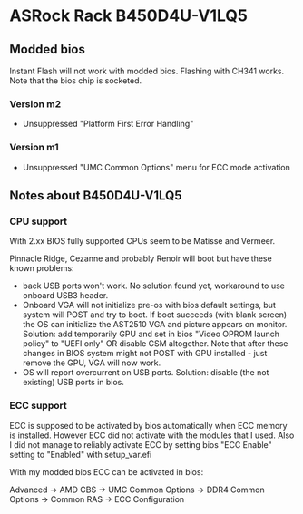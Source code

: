 # ASRock Rack B450D4U-V1LQ5
## Modded bios
Instant Flash will not work with modded bios. Flashing with CH341 works. Note that the bios chip is socketed.
### Version m2
- Unsuppressed "Platform First Error Handling"
### Version m1
- Unsuppressed "UMC Common Options" menu for ECC mode activation

## Notes about B450D4U-V1LQ5
### CPU support
With 2.xx BIOS fully supported CPUs seem to be Matisse and Vermeer.

Pinnacle Ridge, Cezanne and probably Renoir will boot but have these known problems:
- back USB ports won't work. No solution found yet, workaround to use onboard USB3 header.
- Onboard VGA will not initialize pre-os with bios default settings, but system will POST and try to boot. If boot succeeds (with blank screen) the OS can initialize the AST2510 VGA and picture appears on monitor. Solution: add temporarily GPU and set in bios "Video OPROM launch policy" to "UEFI only" OR disable CSM altogether. Note that after these changes in BIOS system might not POST with GPU installed - just remove the GPU, VGA will now work.
- OS will report overcurrent on USB ports. Solution: disable (the not existing) USB ports in bios.

### ECC support
ECC is supposed to be activated by bios automatically when ECC memory is installed. However ECC did not activate with the modules that I used. Also I did not manage to reliably activate ECC by setting bios "ECC Enable" setting to "Enabled" with setup_var.efi

With my modded bios ECC can be activated in bios:

Advanced -> AMD CBS -> UMC Common Options -> DDR4 Common Options -> Common RAS -> ECC Configuration
